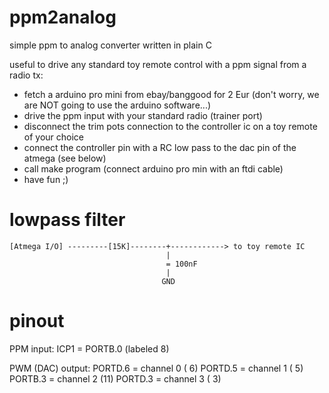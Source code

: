 # ppm2analog

simple ppm to analog converter written in plain C

useful to drive any standard toy remote control with a ppm signal from a radio tx:

* fetch a arduino pro mini from ebay/banggood for 2 Eur (don't worry, we are NOT going to use the arduino software...)
* drive the ppm input with your standard radio (trainer port)
* disconnect the trim pots connection to the controller ic on a toy remote of your choice
* connect the controller pin with a RC low pass to the dac pin of the atmega (see below)
* call make program (connect arduino pro min with an ftdi cable)
* have fun ;)

# lowpass filter

```
[Atmega I/O] ---------[15K]--------+------------> to toy remote IC
                                   |
                                   = 100nF
                                   |
                                  GND
```

# pinout

PPM input: 
ICP1 = PORTB.0 (labeled 8)

PWM (DAC) output:
PORTD.6 = channel 0 ( 6)
PORTD.5 = channel 1 ( 5)
PORTB.3 = channel 2 (11)
PORTD.3 = channel 3 ( 3)



